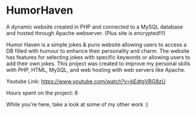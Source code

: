 # HumorHaven
A dynamic website created in PHP and connected to a MySQL database and hosted through Apache webserver. (Plus site is encrypted!!!)

Humor Haven is a simple jokes & puns website allowing users to access a DB filled with humour to enhance their personality and charm. The website has features for selecting jokes with specific keywords or allowing users to add their own jokes. This project was created to improve my personal skills with PHP, HTML, MySQL, and web hosting with web servers like Apache.

Youtube Link:
https://www.youtube.com/watch?v=bEdtgVBG8zU

Hours spent on the project: 6

While you're here, take a look at some of my other work :)
